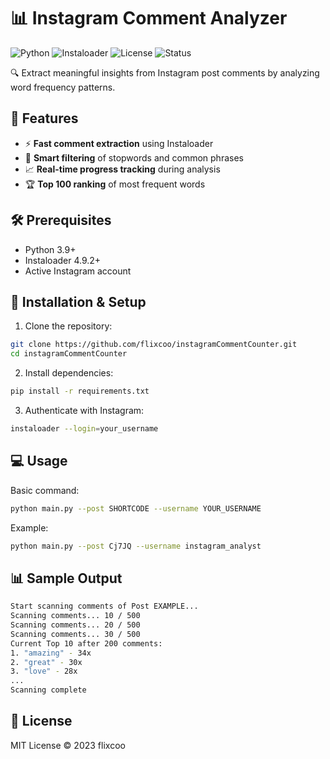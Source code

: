 # 📊 Instagram Comment Analyzer

![Python](https://img.shields.io/badge/Python-3.8%2B-3776AB?logo=python&logoColor=white)
![Instaloader](https://img.shields.io/badge/Instaloader-4.9.2-FF69B4)
![License](https://img.shields.io/badge/License-MIT-blue.svg)
![Status](https://img.shields.io/badge/Status-Active-brightgreen)

🔍 Extract meaningful insights from Instagram post comments by analyzing word frequency patterns.

## 🌟 Features

- ⚡ **Fast comment extraction** using Instaloader
- 🧹 **Smart filtering** of stopwords and common phrases
- 📈 **Real-time progress tracking** during analysis
- 🏆 **Top 100 ranking** of most frequent words

## 🛠️ Prerequisites

- Python 3.9+
- Instaloader 4.9.2+
- Active Instagram account

## 🚀 Installation & Setup

1. Clone the repository:

```bash
git clone https://github.com/flixcoo/instagramCommentCounter.git
cd instagramCommentCounter
```

2. Install dependencies:
   
```bash
pip install -r requirements.txt
```
   
3. Authenticate with Instagram:

```bash
instaloader --login=your_username
```
   
## 💻 Usage

Basic command:

```bash
python main.py --post SHORTCODE --username YOUR_USERNAME
```

Example:

```bash
python main.py --post Cj7JQ --username instagram_analyst
```

## 📊 Sample Output

```bash
Start scanning comments of Post EXAMPLE...
Scanning comments... 10 / 500
Scanning comments... 20 / 500
Scanning comments... 30 / 500
Current Top 10 after 200 comments:
1. "amazing" - 34x
2. "great" - 30x
3. "love" - 28x
...
Scanning complete
```
## 📜 License

MIT License © 2023 flixcoo
